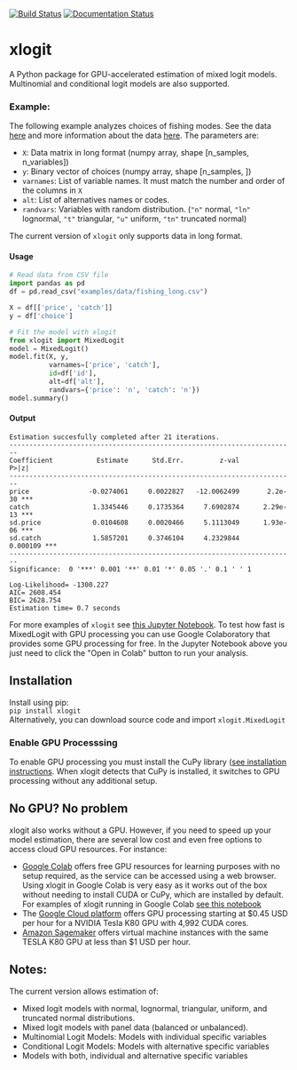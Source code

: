 [![Build Status](https://travis-ci.com/arteagac/xlogit.svg?branch=master)](https://travis-ci.com/arteagac/xlogit)
[![Documentation Status](https://readthedocs.org/projects/xlogit/badge/?version=latest)](https://xlogit.readthedocs.io/en/latest/?badge=latest)

# xlogit
A Python package for GPU-accelerated estimation of mixed logit models.  
Multinomial and conditional logit models are also supported.

### Example:
The following example analyzes choices of fishing modes. See the data [here](examples/data/fishing_long.csv) and more information about the data [here](https://doi.org/10.1162/003465399767923827). The parameters are:
- `X`: Data matrix in long format (numpy array, shape [n_samples, n_variables])
- `y`: Binary vector of choices (numpy array, shape [n_samples, ])
- `varnames`: List of variable names. It must match the number and order of the columns in `X`
- `alt`:  List of alternatives names or codes.
- `randvars`: Variables with random distribution. (`"n"` normal, `"ln"` lognormal, `"t"` triangular, `"u"` uniform, `"tn"` truncated normal)

The current version of `xlogit` only supports data in long format.

#### Usage
```python
# Read data from CSV file
import pandas as pd
df = pd.read_csv("examples/data/fishing_long.csv")

X = df[['price', 'catch']]
y = df['choice']

# Fit the model with xlogit
from xlogit import MixedLogit
model = MixedLogit()
model.fit(X, y,
          varnames=['price', 'catch'],
          id=df['id'],
          alt=df['alt'],
          randvars={'price': 'n', 'catch': 'n'})
model.summary()
```

#### Output
```
Estimation succesfully completed after 21 iterations.
------------------------------------------------------------------------
Coefficient           Estimate      Std.Err.         z-val         P>|z|
------------------------------------------------------------------------
price               -0.0274061     0.0022827   -12.0062499       2.2e-30 ***
catch                1.3345446     0.1735364     7.6902874      2.29e-13 ***
sd.price             0.0104608     0.0020466     5.1113049      1.93e-06 ***
sd.catch             1.5857201     0.3746104     4.2329844      0.000109 ***
------------------------------------------------------------------------
Significance:  0 '***' 0.001 '**' 0.01 '*' 0.05 '.' 0.1 ' ' 1

Log-Likelihood= -1300.227
AIC= 2608.454
BIC= 2628.754
Estimation time= 0.7 seconds
```
For more examples of `xlogit` see [this Jupyter Notebook](https://github.com/arteagac/xlogit/blob/master/examples/mixed_logit_model.ipynb).
To test how fast is MixedLogit with GPU processing you can use Google Colaboratory that provides some GPU processing for free. In the Jupyter Notebook above you just need to click the "Open in Colab" button to run your analysis.

## Installation
Install using pip:  
`pip install xlogit`  
Alternatively, you can download source code and import `xlogit.MixedLogit`

### Enable GPU Processsing
To enable GPU processing you must install the CuPy library  ([see installation instructions](https://xlogit.readthedocs.io/en/latest/install.html).  When xlogit detects that CuPy is installed, it switches to GPU processing without any additional setup.

## No GPU? No problem
xlogit also works without a GPU. However, if you need to speed up your model estimation, there are several low cost and even free options to access cloud GPU resources. For instance:

- [Google Colab](https://colab.research.google.com>) offers free GPU resources for learning purposes with no setup required, as the service can be accessed using a web browser. Using xlogit in Google Colab is very easy as it works out of the box without needing to install CUDA or CuPy, which are installed by default. For examples of xlogit running in Google Colab [see this notebook](https://colab.research.google.com/github/arteagac/xlogit/blob/master/examples/mixed_logit_model.ipynb)
- The [Google Cloud platform](https://cloud.google.com/compute/gpus-pricing) offers GPU processing starting at $0.45 USD per hour for a NVIDIA Tesla K80 GPU with 4,992 CUDA cores.
- [Amazon Sagemaker](https://aws.amazon.com/ec2/instance-types/p2/) offers virtual machine instances with the same TESLA K80 GPU at less than $1 USD per hour.

## Notes:
The current version allows estimation of:
- Mixed logit models with normal, lognormal, triangular, uniform, and truncated normal distributions.
- Mixed logit models with panel data (balanced or unbalanced).
- Multinomial Logit Models: Models with individual specific variables
- Conditional Logit Models: Models with alternative specific variables
- Models with both, individual and alternative specific variables

